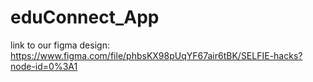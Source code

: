 # eduConnect_App
 
link to our figma design: https://www.figma.com/file/phbsKX98pUqYF67air6tBK/SELFIE-hacks?node-id=0%3A1
